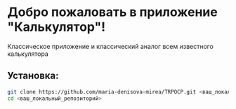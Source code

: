 # Добро пожаловать в приложение "Калькулятор"!

Классическое приложение и классический аналог всем известного калькулятора

## Установка:

```bash
git clone https://github.com/maria-denisova-mirea/TRPOCP.git <ваш_локальный_репозиторий>
cd <ваш_локальный_репозиторий>

